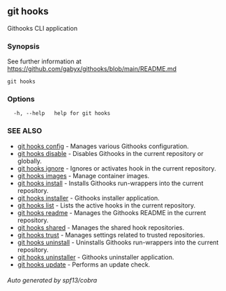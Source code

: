 ## git hooks

Githooks CLI application

### Synopsis

See further information at https://github.com/gabyx/githooks/blob/main/README.md

```
git hooks
```

### Options

```
  -h, --help   help for git hooks
```

### SEE ALSO

* [git hooks config](git_hooks_config.md)	 - Manages various Githooks configuration.
* [git hooks disable](git_hooks_disable.md)	 - Disables Githooks in the current repository or globally.
* [git hooks ignore](git_hooks_ignore.md)	 - Ignores or activates hook in the current repository.
* [git hooks images](git_hooks_images.md)	 - Manage container images.
* [git hooks install](git_hooks_install.md)	 - Installs Githooks run-wrappers into the current repository.
* [git hooks installer](git_hooks_installer.md)	 - Githooks installer application.
* [git hooks list](git_hooks_list.md)	 - Lists the active hooks in the current repository.
* [git hooks readme](git_hooks_readme.md)	 - Manages the Githooks README in the current repository.
* [git hooks shared](git_hooks_shared.md)	 - Manages the shared hook repositories.
* [git hooks trust](git_hooks_trust.md)	 - Manages settings related to trusted repositories.
* [git hooks uninstall](git_hooks_uninstall.md)	 - Uninstalls Githooks run-wrappers into the current repository.
* [git hooks uninstaller](git_hooks_uninstaller.md)	 - Githooks uninstaller application.
* [git hooks update](git_hooks_update.md)	 - Performs an update check.

###### Auto generated by spf13/cobra 
